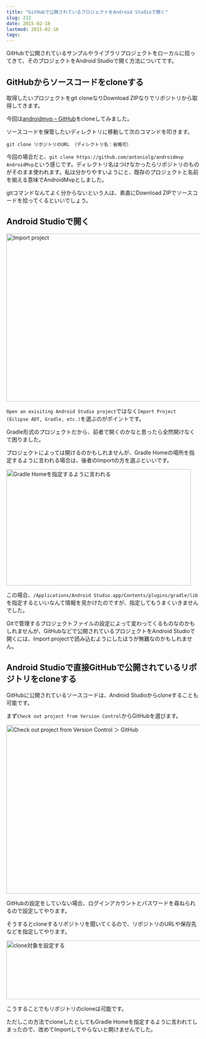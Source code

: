 ```yaml
---
title: "GitHubで公開されているプロジェクトをAndroid Studioで開く"
slug: 212
date: 2015-02-16
lastmod: 2015-02-16
tags: 
---
```


GitHubで公開されているサンプルやライブラリプロジェクトをローカルに拾ってきて、そのプロジェクトをAndroid Studioで開く方法についてです。


## GitHubからソースコードをcloneする


取得したいプロジェクトをgit cloneなりDownload ZIPなりでリポジトリから取得してきます。

今回は<a href="https://github.com/antoniolg/androidmvp">androidmvp &#8211; GitHub</a>をcloneしてみました。

ソースコードを保管したいディレクトリに移動して次のコマンドを叩きます。

`git clone リポジトリのURL （ディレクトリ名：省略可）`

今回の場合だと、`git clone https://github.com/antoniolg/androidmvp AndroidMvp`という感じです。ディレクトリ名はつけなかったらリポジトリのものがそのまま使われます。私は分かりやすいようにと、既存のプロジェクトと名前を揃える意味でAndroidMvpとしました。

gitコマンドなんてよく分からないという人は、素直にDownload ZIPでソースコードを拾ってくるといいでしょう。


## Android Studioで開く


<img src="https://android.gcreate.jp/wp-content/uploads/2015/02/Import-project.jpg" alt="Import project" title="Import project.jpg" border="0" width="507" height="438" />

`Open an exisiting Android Studio project`ではなく`Import Project (Eclipse ADT, Gradle, etc.)`を選ぶのがポイントです。

Gradle形式のプロジェクトだから、前者で開くのかなと思ったら全然開けなくて困りました。

プロジェクトによっては開けるのかもしれませんが、Gradle Homeの場所を指定するように言われる場合は、後者のImportの方を選ぶといいです。

<img src="https://android.gcreate.jp/wp-content/uploads/2015/02/863801280b76e291cdcfbbb0b13a193d.jpg" alt="Gradle Homeを指定するように言われる" title="Gradle Homeを指定するように言われる.jpg" border="0" width="481" height="303" />

この場合、`/Applications/Android Studio.app/Contents/plugins/gradle/lib`を指定するといいなんて情報を見かけたのですが、指定してもうまくいきませんでした。

Gitで管理するプロジェクトファイルの設定によって変わってくるものなのかもしれませんが、GitHubなどで公開されているプロジェクトをAndroid Studioで開くには、Import projectで読み込むようにしたほうが無難なのかもしれません。


## Android Studioで直接GitHubで公開されているリポジトリをcloneする


GitHubに公開されているソースコードは、Android Studioからcloneすることも可能です。

まず`Check out project from Version Control`からGitHubを選びます。

<img src="https://android.gcreate.jp/wp-content/uploads/2015/02/4a42876c7e04068546843a9bcfc24411.jpg" alt="Check out project from Version Control ＞ GitHub" title="Check out project from Version Control ＞ GitHub.jpg" border="0" width="514" height="440" />

GitHubの設定をしていない場合、ログインアカウントとパスワードを尋ねられるので設定してやります。

そうするとcloneするリポジトリを聞いてくるので、リポジトリのURLや保存先などを指定してやります。

<img src="https://android.gcreate.jp/wp-content/uploads/2015/02/f677d60fa1243ca669d42c041c1589cb.jpg" alt="clone対象を設定する" title="clone対象を設定する.jpg" border="0" width="600" height="153" />

こうすることでもリポジトリのcloneは可能です。

ただしこの方法でcloneしたとしてもGradle Homeを指定するように言われてしまったので、改めてImportしてやらないと開けませんでした。


  